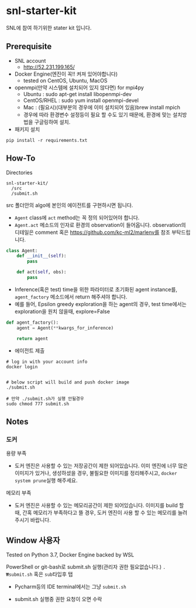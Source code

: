 # snl-starter-kit
SNL에 참여 하기위한 stater kit 입니다.

## Prerequisite

* SNL account
   * http://52.231.199.165/
* Docker Engine(엔진이 꼭!! 켜져 있어야합니다)
    * tested on CentOS, Ubuntu, MacOS
* openmpi(만약 시스템에 설치되어 있지 않다면) for mpi4py
    * Ubuntu : sudo apt-get install libopenmpi-dev
    * CentOS/RHEL : sudo yum install openmpi-devel
    * Mac : (필요시)(대부분의 경우에 이미 설치되어 있음)brew install mpich
    * 경우에 따라 환경변수 설정등이 필요 할 수도 있기 때문에, 환경에 맞는 설치방법을 구글링하여 설치.
* 패키지 설치
```
pip install -r requirements.txt
```


## How-To

Directories
```
snl-starter-kit/
  /src
  /submit.sh
```

src 폴더안의 algo에 본인의 에이전트를 구현하시면 됩니다.

* `Agent` class에 `act` method는 꼭 정의 되어있어야 합니다.
*  `Agent.act` 메소드의 인자로 환경의 observation이 들어옵니다. observation의 디테일은 comment 혹은 https://github.com/kc-ml2/marlenv를 참조 부탁드립니다.  
```python
class Agent:
    def __init__(self):
        pass

    def act(self, obs):
        pass
```

* Inference(혹은 test) time을 위한 파라미터로 초기화된 agent instance를, `agent_factory` 메소드에서 return 해주셔야 합니다.
* 예를 들어, Epsilon greedy exploration을 하는 agent의 경우, test time에서는 exploration을 원치 않을때, explore=False
```python
def agent_factory():
    agent = Agent(**kwargs_for_inference)

    return agent
```

* 에이전트 제출
```shell
# log in with your account info
docker login


# below script will build and push docker image
./submit.sh

# 만약 ./submit.sh가 실행 안될경우
sudo chmod 777 submit.sh
```

## Notes
### 도커
용량 부족
* 도커 엔진은 사용할 수 있는 저장공간이 제한 되어있습니다. 이미 엔진에 너무 많은 이미지가 있거나, 생성하셨을 경우, 불필요한 이미지를 정리해주시고, `docker system prune`실행 해주세요.

메모리 부족
* 도커 엔진은 사용할 수 있는 메모리공간이 제한 되어있습니다. 이미지를 build 할 때, 간혹 메모리가 부족하다고 뜰 경우, 도커 엔진이 사용 할 수 있는 메모리를 늘려 주시기 바랍니다.

## Window 사용자

Tested on Python 3.7, Docker Engine backed by WSL

PowerShell or git-bash로 submit.sh 실행(관리자 권한 필요없습니다.)
`.₩submit.sh` 혹은 `sub`타입후 탭

* Pycharm등의 IDE terminal에서는 그냥 `submit.sh`

* submit.sh 실행중 권한 요청이 오면 수락
